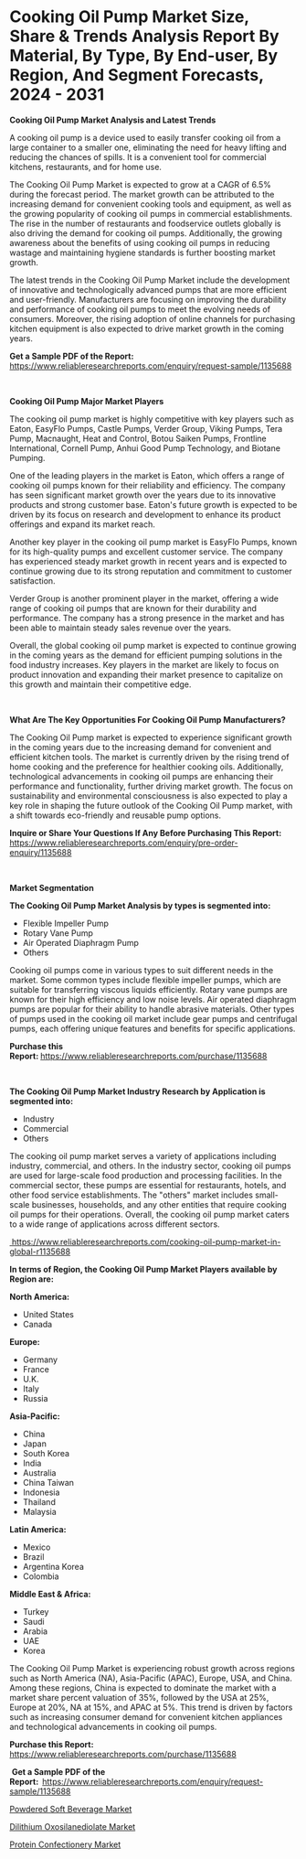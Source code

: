 <p><h1>Cooking Oil Pump Market Size, Share & Trends Analysis Report By Material, By Type, By End-user, By Region, And Segment Forecasts, 2024 - 2031</h1></p><p><strong>Cooking Oil Pump Market Analysis and Latest Trends</strong></p>
<p><p>A cooking oil pump is a device used to easily transfer cooking oil from a large container to a smaller one, eliminating the need for heavy lifting and reducing the chances of spills. It is a convenient tool for commercial kitchens, restaurants, and for home use.</p><p>The Cooking Oil Pump Market is expected to grow at a CAGR of 6.5% during the forecast period. The market growth can be attributed to the increasing demand for convenient cooking tools and equipment, as well as the growing popularity of cooking oil pumps in commercial establishments. The rise in the number of restaurants and foodservice outlets globally is also driving the demand for cooking oil pumps. Additionally, the growing awareness about the benefits of using cooking oil pumps in reducing wastage and maintaining hygiene standards is further boosting market growth.</p><p>The latest trends in the Cooking Oil Pump Market include the development of innovative and technologically advanced pumps that are more efficient and user-friendly. Manufacturers are focusing on improving the durability and performance of cooking oil pumps to meet the evolving needs of consumers. Moreover, the rising adoption of online channels for purchasing kitchen equipment is also expected to drive market growth in the coming years.</p></p>
<p><strong>Get a Sample PDF of the Report:&nbsp;</strong> <a href="https://www.reliableresearchreports.com/enquiry/request-sample/1135688">https://www.reliableresearchreports.com/enquiry/request-sample/1135688</a></p>
<p>&nbsp;</p>
<p><strong>Cooking Oil Pump Major Market Players</strong></p>
<p><p>The cooking oil pump market is highly competitive with key players such as Eaton, EasyFlo Pumps, Castle Pumps, Verder Group, Viking Pumps, Tera Pump, Macnaught, Heat and Control, Botou Saiken Pumps, Frontline International, Cornell Pump, Anhui Good Pump Technology, and Biotane Pumping.</p><p>One of the leading players in the market is Eaton, which offers a range of cooking oil pumps known for their reliability and efficiency. The company has seen significant market growth over the years due to its innovative products and strong customer base. Eaton's future growth is expected to be driven by its focus on research and development to enhance its product offerings and expand its market reach.</p><p>Another key player in the cooking oil pump market is EasyFlo Pumps, known for its high-quality pumps and excellent customer service. The company has experienced steady market growth in recent years and is expected to continue growing due to its strong reputation and commitment to customer satisfaction.</p><p>Verder Group is another prominent player in the market, offering a wide range of cooking oil pumps that are known for their durability and performance. The company has a strong presence in the market and has been able to maintain steady sales revenue over the years.</p><p>Overall, the global cooking oil pump market is expected to continue growing in the coming years as the demand for efficient pumping solutions in the food industry increases. Key players in the market are likely to focus on product innovation and expanding their market presence to capitalize on this growth and maintain their competitive edge.</p></p>
<p>&nbsp;</p>
<p><strong>What Are The Key Opportunities For Cooking Oil Pump Manufacturers?</strong></p>
<p><p>The Cooking Oil Pump market is expected to experience significant growth in the coming years due to the increasing demand for convenient and efficient kitchen tools. The market is currently driven by the rising trend of home cooking and the preference for healthier cooking oils. Additionally, technological advancements in cooking oil pumps are enhancing their performance and functionality, further driving market growth. The focus on sustainability and environmental consciousness is also expected to play a key role in shaping the future outlook of the Cooking Oil Pump market, with a shift towards eco-friendly and reusable pump options.</p></p>
<p><strong>Inquire or Share Your Questions If Any Before Purchasing This Report:</strong> <a href="https://www.reliableresearchreports.com/enquiry/pre-order-enquiry/1135688">https://www.reliableresearchreports.com/enquiry/pre-order-enquiry/1135688</a></p>
<p>&nbsp;</p>
<p><strong>Market Segmentation</strong></p>
<p><strong>The Cooking Oil Pump Market Analysis by types is segmented into:</strong></p>
<p><ul><li>Flexible Impeller Pump</li><li>Rotary Vane Pump</li><li>Air Operated Diaphragm Pump</li><li>Others</li></ul></p>
<p><p>Cooking oil pumps come in various types to suit different needs in the market. Some common types include flexible impeller pumps, which are suitable for transferring viscous liquids efficiently. Rotary vane pumps are known for their high efficiency and low noise levels. Air operated diaphragm pumps are popular for their ability to handle abrasive materials. Other types of pumps used in the cooking oil market include gear pumps and centrifugal pumps, each offering unique features and benefits for specific applications.</p></p>
<p><strong>Purchase this Report:&nbsp;</strong><a href="https://www.reliableresearchreports.com/purchase/1135688">https://www.reliableresearchreports.com/purchase/1135688</a></p>
<p>&nbsp;</p>
<p><strong>The Cooking Oil Pump Market Industry Research by Application is segmented into:</strong></p>
<p><ul><li>Industry</li><li>Commercial</li><li>Others</li></ul></p>
<p><p>The cooking oil pump market serves a variety of applications including industry, commercial, and others. In the industry sector, cooking oil pumps are used for large-scale food production and processing facilities. In the commercial sector, these pumps are essential for restaurants, hotels, and other food service establishments. The "others" market includes small-scale businesses, households, and any other entities that require cooking oil pumps for their operations. Overall, the cooking oil pump market caters to a wide range of applications across different sectors.</p></p>
<p><a href="https://www.reliableresearchreports.com/cooking-oil-pump-market-in-global-r1135688">&nbsp;https://www.reliableresearchreports.com/cooking-oil-pump-market-in-global-r1135688</a></p>
<p><strong>In terms of Region, the Cooking Oil Pump Market Players available by Region are:</strong></p>
<p>
    <p> <strong> North America: </strong>
        <ul>
            <li>United States</li>
            <li>Canada</li>
        </ul>
        </p> 
    <p> <strong> Europe: </strong>
        <ul>
            <li>Germany</li>
            <li>France</li>
            <li>U.K.</li>
            <li>Italy</li>
            <li>Russia</li>
        </ul>
        </p> 
    <p> <strong> Asia-Pacific: </strong>
        <ul>
            <li>China</li>
            <li>Japan</li>
            <li>South Korea</li>
            <li>India</li>
            <li>Australia</li>
            <li>China Taiwan</li>
            <li>Indonesia</li>
            <li>Thailand</li>
            <li>Malaysia</li>
        </ul>
        </p> 
    <p> <strong> Latin America: </strong>
        <ul>
            <li>Mexico</li>
            <li>Brazil</li>
            <li>Argentina Korea</li>
            <li>Colombia</li>
        </ul>
        </p> 
    <p> <strong> Middle East & Africa: </strong>
        <ul>
            <li>Turkey</li>
            <li>Saudi</li>
            <li>Arabia</li>
            <li>UAE</li>
            <li>Korea</li>
        </ul>
    </p>
    </p>
<p><p>The Cooking Oil Pump Market is experiencing robust growth across regions such as North America (NA), Asia-Pacific (APAC), Europe, USA, and China. Among these regions, China is expected to dominate the market with a market share percent valuation of 35%, followed by the USA at 25%, Europe at 20%, NA at 15%, and APAC at 5%. This trend is driven by factors such as increasing consumer demand for convenient kitchen appliances and technological advancements in cooking oil pumps.</p></p>
<p><strong>Purchase this Report: </strong><a href="https://www.reliableresearchreports.com/purchase/1135688">https://www.reliableresearchreports.com/purchase/1135688</a></p>
<p>&nbsp;<strong>Get a Sample PDF of the Report:&nbsp;&nbsp;</strong><a href="https://www.reliableresearchreports.com/enquiry/request-sample/1135688">https://www.reliableresearchreports.com/enquiry/request-sample/1135688</a></p>
<p><strong></strong></p>
<p><p><a href="https://www.linkedin.com/pulse/powdered-soft-beverage-market-key-successful-business-strategy-585fe?trackingId=hMF0nltDfcephwhMHsMEOg%3D%3D">Powdered Soft Beverage Market</a></p><p><a href="https://www.linkedin.com/pulse/dilithium-oxosilanediolate-market-size-share-amp-trends-fl19e?trackingId=APOTHKJr8iVlBXCzznYO7w%3D%3D">Dilithium Oxosilanediolate Market</a></p><p><a href="https://www.linkedin.com/pulse/protein-confectionery-market-trends-analysis-forecasted-period-cuqae?trackingId=4FABxgkwLrP%2FE3S1bP4tUA%3D%3D">Protein Confectionery Market</a></p></p>